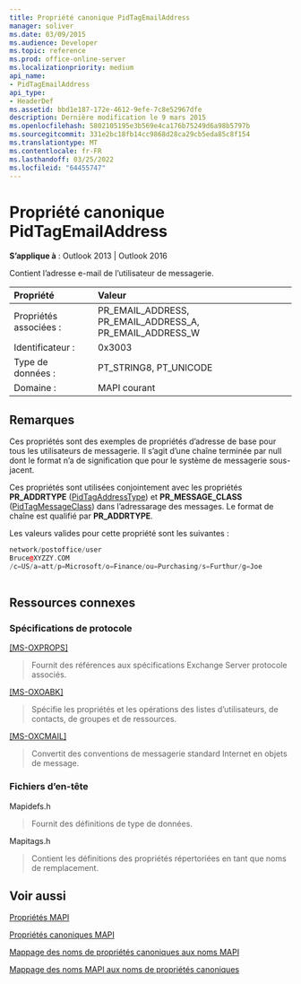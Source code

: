 ```yaml
---
title: Propriété canonique PidTagEmailAddress
manager: soliver
ms.date: 03/09/2015
ms.audience: Developer
ms.topic: reference
ms.prod: office-online-server
ms.localizationpriority: medium
api_name:
- PidTagEmailAddress
api_type:
- HeaderDef
ms.assetid: bbd1e187-172e-4612-9efe-7c8e52967dfe
description: Dernière modification le 9 mars 2015
ms.openlocfilehash: 5802105195e3b569e4ca176b75249d6a98b5797b
ms.sourcegitcommit: 331e2bc18fb14cc9868d28ca29cb5eda85c8f154
ms.translationtype: MT
ms.contentlocale: fr-FR
ms.lasthandoff: 03/25/2022
ms.locfileid: "64455747"
---
```

# <a name="pidtagemailaddress-canonical-property"></a>Propriété canonique PidTagEmailAddress

  
  
**S’applique à** : Outlook 2013 | Outlook 2016 
  
Contient l’adresse e-mail de l’utilisateur de messagerie. 
  
|Propriété|Valeur|
|:-----|:-----|
|Propriétés associées :  <br/> |PR_EMAIL_ADDRESS, PR_EMAIL_ADDRESS_A, PR_EMAIL_ADDRESS_W  <br/> |
|Identificateur :  <br/> |0x3003  <br/> |
|Type de données :  <br/> |PT_STRING8, PT_UNICODE  <br/> |
|Domaine :  <br/> |MAPI courant  <br/> |
   
## <a name="remarks"></a>Remarques

Ces propriétés sont des exemples de propriétés d’adresse de base pour tous les utilisateurs de messagerie. Il s’agit d’une chaîne terminée par null dont le format n’a de signification que pour le système de messagerie sous-jacent. 
  
Ces propriétés sont utilisées conjointement avec les propriétés **PR_ADDRTYPE** ([PidTagAddressType](pidtagaddresstype-canonical-property.md)) et **PR_MESSAGE_CLASS** ([PidTagMessageClass](pidtagmessageclass-canonical-property.md)) dans l’adressarage des messages. Le format de chaîne est qualifié par **PR_ADDRTYPE**. 
  
Les valeurs valides pour cette propriété sont les suivantes : 
  
```cpp
network/postoffice/user 
Bruce@XYZZY.COM 
/c=US/a=att/p=Microsoft/o=Finance/ou=Purchasing/s=Furthur/g=Joe 
 
```

## <a name="related-resources"></a>Ressources connexes

### <a name="protocol-specifications"></a>Spécifications de protocole

[[MS-OXPROPS]](https://msdn.microsoft.com/library/f6ab1613-aefe-447d-a49c-18217230b148%28Office.15%29.aspx)
  
> Fournit des références aux spécifications Exchange Server protocole associés.
    
[[MS-OXOABK]](https://msdn.microsoft.com/library/f4cf9b4c-9232-4506-9e71-2270de217614%28Office.15%29.aspx)
  
> Spécifie les propriétés et les opérations des listes d’utilisateurs, de contacts, de groupes et de ressources.
    
[[MS-OXCMAIL]](https://msdn.microsoft.com/library/b60d48db-183f-4bf5-a908-f584e62cb2d4%28Office.15%29.aspx)
  
> Convertit des conventions de messagerie standard Internet en objets de message.
    
### <a name="header-files"></a>Fichiers d’en-tête

Mapidefs.h
  
> Fournit des définitions de type de données.
    
Mapitags.h
  
> Contient les définitions des propriétés répertoriées en tant que noms de remplacement.
    
## <a name="see-also"></a>Voir aussi



[Propriétés MAPI](mapi-properties.md)
  
[Propriétés canoniques MAPI](mapi-canonical-properties.md)
  
[Mappage des noms de propriétés canoniques aux noms MAPI](mapping-canonical-property-names-to-mapi-names.md)
  
[Mappage des noms MAPI aux noms de propriétés canoniques](mapping-mapi-names-to-canonical-property-names.md)

